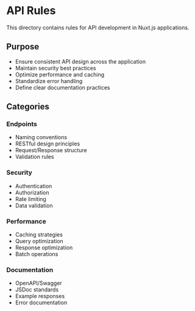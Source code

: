 # API Rules

This directory contains rules for API development in Nuxt.js applications.

## Purpose
- Ensure consistent API design across the application
- Maintain security best practices
- Optimize performance and caching
- Standardize error handling
- Define clear documentation practices

## Categories

### Endpoints
- Naming conventions
- RESTful design principles
- Request/Response structure
- Validation rules

### Security
- Authentication
- Authorization
- Rate limiting
- Data validation

### Performance
- Caching strategies
- Query optimization
- Response optimization
- Batch operations

### Documentation
- OpenAPI/Swagger
- JSDoc standards
- Example responses
- Error documentation 